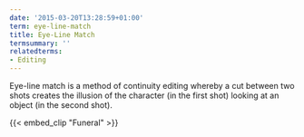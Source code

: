 ```yaml
---
date: '2015-03-20T13:28:59+01:00'
term: eye-line-match
title: Eye-Line Match
termsummary: ''
relatedterms:
- Editing
---
```


Eye-line match is a method of continuity editing whereby a cut between
two shots creates the illusion of the character (in the first shot)
looking at an object (in the second shot).
<!--more-->

{{< embed_clip "Funeral" >}}